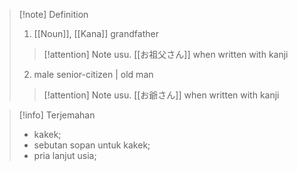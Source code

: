 >[!note] Definition
> 1.  [[Noun]], [[Kana]]
>   grandfather
> > [!attention] Note
> > usu. [[お祖父さん]] when written with kanji
>
> 2. male senior-citizen |  old man 
> > [!attention] Note
> > usu. [[お爺さん]] when written with kanji

>[!info] Terjemahan
>- kakek;  
>- sebutan sopan untuk kakek;  
>- pria lanjut usia;




